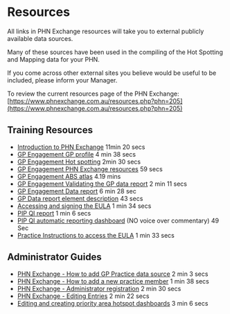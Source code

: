 # Resources

All links in PHN Exchange resources will take you to external publicly available data sources. 

Many of these sources have been used in the compiling of the Hot Spotting and Mapping data for your PHN.

If you come across other external sites you believe would be useful to be included, please inform your Manager. 

To review the current resources page of the PHN Exchange:  
[https://www.phnexchange.com.au/resources.php?phn=205](https://www.phnexchange.com.au/resources.php?phn=205)

## Training Resources

- [Introduction to PHN Exchange](https://youtu.be/uHfd5ScNO2c) 11min 20 secs
- [GP Engagement GP profile](https://youtu.be/P8YCFshdRaY) 4 min 38 secs
- [GP Engagement Hot spotting](https://youtu.be/Cd9cfggO4zE) 2min 30 secs
- [GP Engagement PHN Exchange resources](https://youtu.be/RiHFNH5BCrk) 59 secs
- [GP Engagement ABS atlas](https://youtu.be/4W876ahZvow) 4.19 mins
- [GP Engagement Validating the GP data report](https://youtu.be/eWFtcGspuEY) 2 min 11 secs
- [GP Engagement Data report](https://youtu.be/5lHbL_q5YxE) 6 min 28 sec
- [GP Data report element description](https://youtu.be/w8F_8_Aefe0) 43 secs
- [Accessing and signing the EULA](https://youtu.be/WmfFKL_SBCA) 1 min 34 secs
- [PIP QI report](https://youtu.be/mFniG-cJ_CU) 1 min 6 secs
- [PIP QI automatic reporting dashboard](http://www.youtube.com/watch?v=Gd3cZy5-zP4)  (NO voice over commentary) 49 Sec
- [Practice Instructions to access the EULA](https://youtu.be/WmfFKL_SBCA) 1 min 33 secs

## Administrator Guides

- [PHN Exchange - How to add GP Practice data source](https://youtu.be/SHcnHWvrezU) 2 min 3 secs
- [PHN Exchange - How to add a new practice member](https://youtu.be/_2HeF-qlGjQ) 1 min 38 secs
- [PHN Exchange - Administrator registration](https://youtu.be/_xRhbNjPxlQ) 2 min 30 secs
- [PHN Exchange - Editing Entries](https://youtu.be/MugzmQmnZUk) 2 min 22 secs
- [Editing and creating priority area hotspot dashboards](https://youtu.be/fl4_SMASs68) 3 min 6 secs

